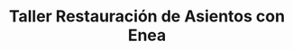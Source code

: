---
title: Taller Restauración de Asientos con Enea
title_seo: ''
slug: taller-restauracion-de-asientos-con-enea
description: ''
image: ''
toc: false
draft: false
noindex: true
---